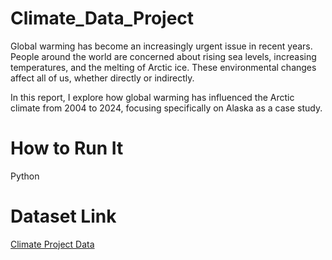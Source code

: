 # Climate_Data_Project
Global warming has become an increasingly urgent issue in recent years. People around the world are concerned about rising sea levels, increasing temperatures, and the melting of Arctic ice. These environmental changes affect all of us, whether directly or indirectly.

In this report, I explore how global warming has influenced the Arctic climate from 2004 to 2024, focusing specifically on Alaska as a case study.

# How to Run It
Python

# Dataset Link
[Climate Project Data](https://drive.google.com/file/d/1harsWuOLP2jegPNlKkdIYSJJVfDNmlNR/view?usp=sharing)